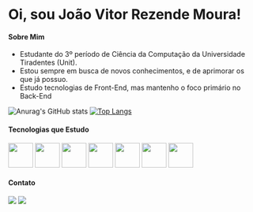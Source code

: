 # Oi, sou João Vitor Rezende Moura!

#### Sobre Mim
- Estudante do 3º período de Ciência da Computação da Universidade Tiradentes (Unit).
- Estou sempre em busca de novos conhecimentos, e de aprimorar os que já possuo.
- Estudo tecnologias de Front-End, mas mantenho o foco primário no Back-End 


![Anurag's GitHub stats](https://github-readme-stats.vercel.app/api?username=VitorMours&show_icons=true&theme=darcula)
[![Top Langs](https://github-readme-stats.vercel.app/api/top-langs/?username=VitorMours&layout=compact&theme=darcula&langs_count=5)](https://github.com/anuraghazra/github-readme-stats)


#### Tecnologias que Estudo
<div display="inline-block">
<img src="https://cdn.jsdelivr.net/gh/devicons/devicon/icons/html5/html5-original.svg" height="50px" />
<img src="https://cdn.jsdelivr.net/gh/devicons/devicon/icons/css3/css3-original.svg" height="50px"/>
<img src="https://cdn.jsdelivr.net/gh/devicons/devicon/icons/javascript/javascript-original.svg" height="50px" />
<img src="https://cdn.jsdelivr.net/gh/devicons/devicon/icons/git/git-original.svg" height="50px" />
<img src="https://cdn.jsdelivr.net/gh/devicons/devicon/icons/python/python-original.svg" height="50px" />
<img src="https://cdn.jsdelivr.net/gh/devicons/devicon/icons/java/java-original-wordmark.svg" height="50px" />
<img src="https://cdn.jsdelivr.net/gh/devicons/devicon/icons/sqlite/sqlite-original.svg" height="50px" />
</div>               



#### Contato

<a href="https://www.instagram.com/jvitor_rmoura/"><img src="https://img.shields.io/badge/Instagram-E4405F?style=for-the-badge&logo=instagram&logoColor=white" target="_blank"></a>
<a href="#"><img src="https://img.shields.io/badge/LinkedIn-0077B5?style=for-the-badge&logo=linkedin&logoColor=white" target="_blank"></a>


